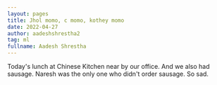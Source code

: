 ```yaml
---
layout: pages
title: Jhol momo, c momo, kothey momo
date: 2022-04-27
author: aadeshshrestha2
tag: ml
fullname: Aadesh Shrestha
---
```


Today's lunch at Chinese Kitchen near by our office. And we also had sausage. Naresh was the only one who didn't order sausage. So sad. 
        